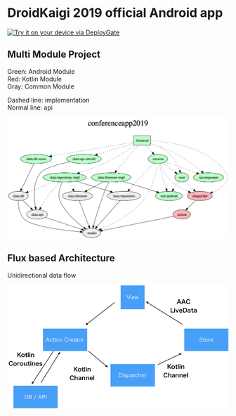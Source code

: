 # DroidKaigi 2019 official Android app

[<img src="https://dply.me/b9riom/button/large" alt="Try it on your device via DeployGate">](https://dply.me/b9riom#install)

## Multi Module Project
Green: Android Module  
Red: Kotlin Module  
Gray: Common Module

Dashed line: implementation  
Normal line: api

![](project.dot.png)

## Flux based Architecture
Unidirectional data flow

![](architecture.png)

